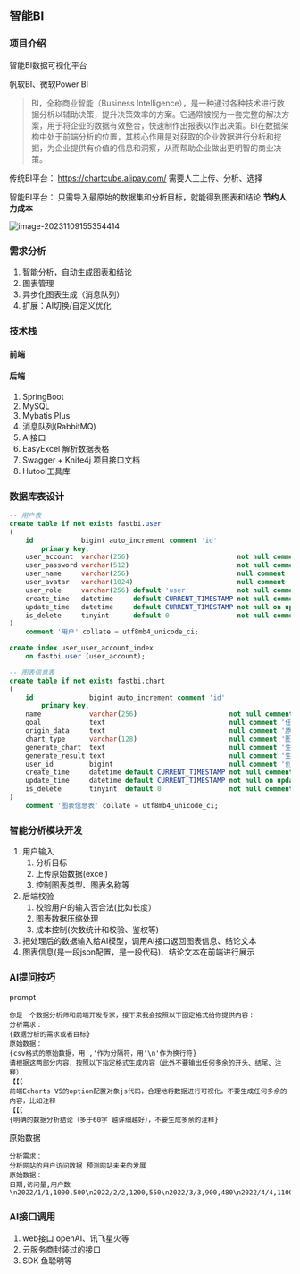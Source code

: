 ## 智能BI



### 项目介绍

智能BI数据可视化平台

帆软BI、微软Power BI

> BI，全称商业智能（Business Intelligence），是一种通过各种技术进行数据分析以辅助决策，提升决策效率的方案。它通常被视为一套完整的解决方案，用于将企业的数据有效整合，快速制作出报表以作出决策。BI在数据架构中处于前端分析的位置，其核心作用是对获取的企业数据进行分析和挖掘，为企业提供有价值的信息和洞察，从而帮助企业做出更明智的商业决策。



传统BI平台：
https://chartcube.alipay.com/
需要人工上传、分析、选择 

智能BI平台：
只需导入最原始的数据集和分析目标，就能得到图表和结论
**节约人力成本**



![image-20231109155354414](https://cora-typora-test-2023.oss-cn-shanghai.aliyuncs.com/pics/image-20231109155354414.png)





### 需求分析

1. 智能分析，自动生成图表和结论
2. 图表管理
3. 异步化图表生成（消息队列）
4. 扩展：AI切换/自定义优化



### 技术栈

#### 前端



#### 后端

1. SpringBoot
2. MySQL
3. Mybatis Plus
4. 消息队列(RabbitMQ)
5. AI接口
6. EasyExcel 解析数据表格
7. Swagger + Knife4j 项目接口文档
8. Hutool工具库




### 数据库表设计

```SQL
-- 用户表
create table if not exists fastbi.user
(
    id            bigint auto_increment comment 'id'
        primary key,
    user_account  varchar(256)                           not null comment '账号',
    user_password varchar(512)                           not null comment '密码',
    user_name     varchar(256)                           null comment '用户昵称',
    user_avatar   varchar(1024)                          null comment '用户头像',
    user_role     varchar(256) default 'user'            not null comment '用户角色：user/admin',
    create_time   datetime     default CURRENT_TIMESTAMP not null comment '创建时间',
    update_time   datetime     default CURRENT_TIMESTAMP not null on update CURRENT_TIMESTAMP comment '更新时间',
    is_delete     tinyint      default 0                 not null comment '是否删除'
)
    comment '用户' collate = utf8mb4_unicode_ci;

create index user_user_account_index
    on fastbi.user (user_account);


```



``` SQL
-- 图表信息表
create table if not exists fastbi.chart
(
    id              bigint auto_increment comment 'id'
        primary key,
    name            varchar(256)                       not null comment '图表名称',
    goal            text                               null comment '任务分析目标',
    origin_data     text                               null comment '原始输入数据',
    chart_type      varchar(128)                       null comment '图表类型',
    generate_chart  text                               null comment '生成的图表数据',
    generate_result text                               null comment '生成的分析结论',
    user_id         bigint                             null comment '创建者id',
    create_time     datetime default CURRENT_TIMESTAMP not null comment '创建时间',
    update_time     datetime default CURRENT_TIMESTAMP not null on update CURRENT_TIMESTAMP comment '更新时间',
    is_delete       tinyint  default 0                 not null comment '是否删除'
)
    comment '图表信息表' collate = utf8mb4_unicode_ci;
```



### **智能分析模块开发**

1. 用户输入
   1. 分析目标
   2. 上传原始数据(excel)
   3. 控制图表类型、图表名称等
2. 后端校验
   1. 校验用户的输入否合法(比如长度）
   2. 图表数据压缩处理
   3. 成本控制(次数统计和校验、鉴权等)
3. 把处理后的数据输入给AI模型，调用AI接口返回图表信息、结论文本
4. 图表信息(是一段json配置，是一段代码)、结论文本在前端进行展示



### **AI提问技巧**

prompt

```
你是一个数据分析师和前端开发专家，接下来我会按照以下固定格式给你提供内容：
分析需求：
{数据分析的需求或者目标}
原始数据：
{csv格式的原始数据，用','作为分隔符，用'\n'作为换行符}
请根据这两部分内容，按照以下指定格式生成内容（此外不要输出任何多余的开头、结尾、注释）
【【【
前端Echarts V5的option配置对象js代码，合理地将数据进行可视化，不要生成任何多余的内容，比如注释
【【【
{明确的数据分析结论（多于60字 越详细越好），不要生成多余的注释}
```



原始数据

```
分析需求：
分析网站的用户访问数据 预测网站未来的发展
原始数据：
日期,访问量,用户数\n2022/1/1,1000,500\n2022/2/2,1200,550\n2022/3/3,900,480\n2022/4/4,1100,520\n2022/5/5,1300,570\n2022/6/30,1500,650\n
```





### AI接口调用

1. web接口
   openAI、讯飞星火等
2. 云服务商封装过的接口
3. SDK
   鱼聪明等



